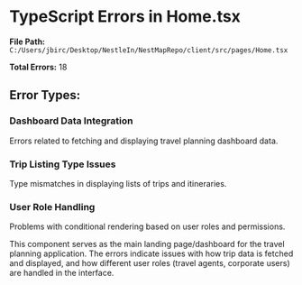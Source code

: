 # TypeScript Errors in Home.tsx

**File Path:** `C:/Users/jbirc/Desktop/NestleIn/NestMapRepo/client/src/pages/Home.tsx`

**Total Errors:** 18

## Error Types:

### Dashboard Data Integration
Errors related to fetching and displaying travel planning dashboard data.

### Trip Listing Type Issues
Type mismatches in displaying lists of trips and itineraries.

### User Role Handling
Problems with conditional rendering based on user roles and permissions.

This component serves as the main landing page/dashboard for the travel planning application. The errors indicate issues with how trip data is fetched and displayed, and how different user roles (travel agents, corporate users) are handled in the interface.
